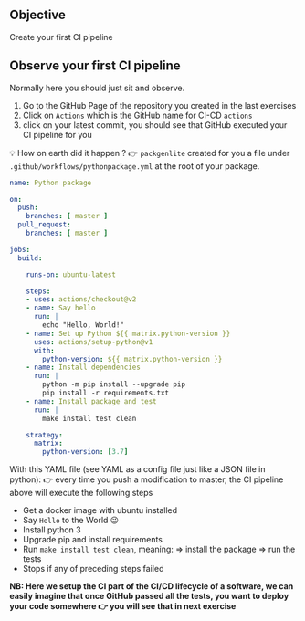 ## Objective

Create your first CI pipeline

## Observe your first CI pipeline

Normally here you should just sit and observe.

1. Go to the GitHub Page of the repository you created in the last exercises
2. Click on `Actions` which is the GitHub name for CI-CD `actions`
3. click on your latest commit, you should see that GitHub executed your CI pipeline for you

💡 How on earth did it happen ?
 👉 `packgenlite` created for you a file under `.github/workflows/pythonpackage.yml` at the root of your package.

```yaml
name: Python package

on:
  push:
    branches: [ master ]
  pull_request:
    branches: [ master ]

jobs:
  build:

    runs-on: ubuntu-latest

    steps:
    - uses: actions/checkout@v2
    - name: Say hello
      run: |
        echo "Hello, World!"
    - name: Set up Python ${{ matrix.python-version }}
      uses: actions/setup-python@v1
      with:
        python-version: ${{ matrix.python-version }}
    - name: Install dependencies
      run: |
        python -m pip install --upgrade pip
        pip install -r requirements.txt
    - name: Install package and test
      run: |
        make install test clean

    strategy:
      matrix:
        python-version: [3.7]
```

With this YAML file (see YAML as a config file just like a JSON file in python):
 👉 every time you push a modification to master, the CI pipeline above will execute the following steps
- Get a docker image with ubuntu installed
- Say `Hello` to the World 😉
- Install python 3
- Upgrade pip and install requirements
- Run `make install test clean`, meaning:
  => install the package
  => run the tests
- Stops if any of preceding steps failed

**NB: Here we setup the CI part of the CI/CD lifecycle of a software, we can easily imagine that once GitHub passed all the tests, you want to deploy your code somewhere 👉 you will see that in next exercise**
